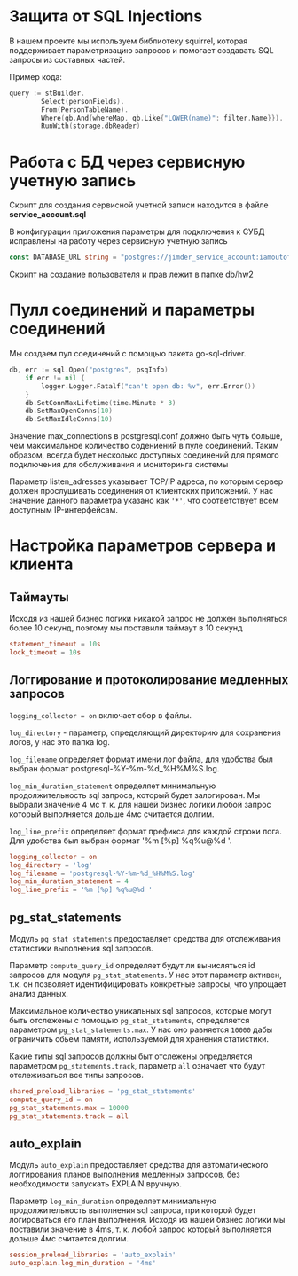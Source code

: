 # Защита от SQL Injections

В нашем проекте мы используем библиотеку squirrel, которая поддерживает параметризацию запросов и помогает создавать SQL запросы из составных частей. 

Пример кода:
```go
query := stBuilder.
		Select(personFields).
		From(PersonTableName).
		Where(qb.And{whereMap, qb.Like{"LOWER(name)": filter.Name}}).
		RunWith(storage.dbReader)
```

# Работа с БД через сервисную учетную запись

Скрипт для создания сервисной учетной записи находится в файле **service_account.sql**

В конфигурации приложения параметры для подключения к СУБД исправлены на работу через сервисную учетную запись

```go
const DATABASE_URL string = "postgres://jimder_service_account:iamoutoftouch888@postgres:5432/JIMDER"
```

Скрипт на создание пользователя и прав лежит в папке db/hw2

# Пулл соединений и параметры соединений

Мы создаем пул соединений с помощью пакета go-sql-driver.

```go
db, err := sql.Open("postgres", psqInfo)
	if err != nil {
		logger.Logger.Fatalf("can't open db: %v", err.Error())
	}
	db.SetConnMaxLifetime(time.Minute * 3)
	db.SetMaxOpenConns(10)
	db.SetMaxIdleConns(10)
```

Значение max_connections в postgresql.conf должно быть чуть больше, чем максимальное количество содениений в пуле соединений. Таким образом, всегда будет несколько доступных соединений для прямого подключения для обслуживания и мониторинга системы

Параметр listen_adresses указывает TCP/IP адреса, по которым сервер должен прослушивать соединения от клиентских приложений. У нас значение данного параметра указано как `'*'`, что соответствует всем доступным IP-интерфейсам.

# Настройка параметров сервера и клиента

## Таймауты

Исходя из нашей бизнес логики никакой запрос не должен выполняться более 10 секунд, поэтому мы поставили таймаут в 10 секунд

```conf
statement_timeout = 10s             
lock_timeout = 10s 
```

## Логгирование и протоколирование медленных запросов

```logging_collector = on``` включает сбор в файлы.

```log_directory``` - параметр, определяющий директорию для сохранения логов, у нас это папка log.

```log_filename``` определяет формат имени лог файла, для удобства был выбран формат postgresql-%Y-%m-%d_%H%M%S.log.

```log_min_duration_statement``` определяет минимальную продолжительность sql запроса, который будет залогирован. Мы выбрали значение
4 мс т. к. для нашей бизнес логики любой запрос который выполняется дольше 4мс считается долгим.

```log_line_prefix``` определяет формат префикса для каждой строки лога. Для удобства был выбран формат '%m [%p] %q%u@%d '.

```conf
logging_collector = on            
log_directory = 'log'                  
log_filename = 'postgresql-%Y-%m-%d_%H%M%S.log'      
log_min_duration_statement = 4    
log_line_prefix = '%m [%p] %q%u@%d ' 
```

## pg_stat_statements 

Модуль ```pg_stat_statements``` предоставляет средства для отслеживания статистики выполнения sql запросов. 

Параметр ```compute_query_id``` определяет будут ли вычисляться id запросов для модуля ```pg_stat_statements```.
У нас этот параметр активен, т.к. он позволяет идентифицировать конкретные запросы, что упрощает анализ данных.

Максимальное количество уникальных sql запросов, которые могут быть отслежены с помощью ```pg_stat_statements```,
определяется параметром ```pg_stat_statements.max```. У нас оно равняется ```10000``` дабы ограничить обьем памяти, используемой для
хранения статистики.

Какие типы sql запросов должны быт отслежены определяется параметром ```pg_statements.track```, параметр ```all``` означает
что будут отслеживаться все типы запросов. 

```conf 
shared_preload_libraries = 'pg_stat_statements'
compute_query_id = on
pg_stat_statements.max = 10000
pg_stat_statements.track = all
``` 

## auto_explain

Модуль ```auto_explain``` предоставляет средства для автоматического логгирования планов выполнения медленных запросов, без необходимости запускать EXPLAIN вручную.

Параметр ```log_min_duration``` определяет минимальную продолжительность выполнения sql запроса, при которой будет логироваться его план выполнения. Исходя из нашей бизнес логики мы поставили значение в 4ms, т. к. любой запрос который выполняется дольше 4мс считается долгим.

```conf 
session_preload_libraries = 'auto_explain'
auto_explain.log_min_duration = '4ms'
```
